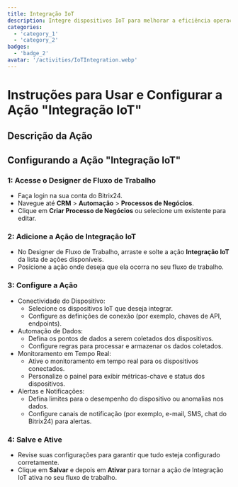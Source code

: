 ```yaml
---
title: Integração IoT
description: Integre dispositivos IoT para melhorar a eficiência operacional.
categories: 
  - 'category_1'
  - 'category_2'
badges: 
  - 'badge_2'
avatar: '/activities/IoTIntegration.webp'
---
```

# Instruções para Usar e Configurar a Ação "Integração IoT"

## Descrição da Ação

## **Configurando a Ação "Integração IoT"**

### 1: Acesse o Designer de Fluxo de Trabalho
- Faça login na sua conta do Bitrix24.
- Navegue até **CRM** > **Automação** > **Processos de Negócios**.
- Clique em **Criar Processo de Negócios** ou selecione um existente para editar.

### 2: Adicione a Ação de Integração IoT
- No Designer de Fluxo de Trabalho, arraste e solte a ação **Integração IoT** da lista de ações disponíveis.
- Posicione a ação onde deseja que ela ocorra no seu fluxo de trabalho.

### 3: Configure a Ação
- Conectividade do Dispositivo:
  - Selecione os dispositivos IoT que deseja integrar.
  - Configure as definições de conexão (por exemplo, chaves de API, endpoints).
- Automação de Dados:
  - Defina os pontos de dados a serem coletados dos dispositivos.
  - Configure regras para processar e armazenar os dados coletados.
- Monitoramento em Tempo Real:
  - Ative o monitoramento em tempo real para os dispositivos conectados.
  - Personalize o painel para exibir métricas-chave e status dos dispositivos.
- Alertas e Notificações:
  - Defina limites para o desempenho do dispositivo ou anomalias nos dados.
  - Configure canais de notificação (por exemplo, e-mail, SMS, chat do Bitrix24) para alertas.

### 4: Salve e Ative
- Revise suas configurações para garantir que tudo esteja configurado corretamente.
- Clique em **Salvar** e depois em **Ativar** para tornar a ação de Integração IoT ativa no seu fluxo de trabalho.